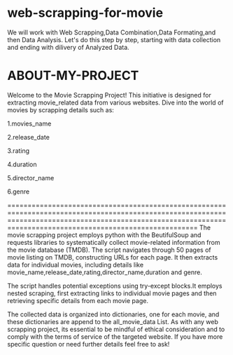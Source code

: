# web-scrapping-for-movie

We will work with Web Scrapping,Data Combination,Data Formating,and then Data Analysis. Let's do this step by step, starting with data collection and ending with dilivery of Analyzed Data.

# ABOUT-MY-PROJECT

Welcome to the Movie Scrapping Project! This initiative is designed for extracting movie_related data from various websites. Dive into the world of movies by scrapping details such as:

1.movies_name

2.release_date

3.rating

4.duration

5.director_name

6.genre

=================================================================================================================================================================================================================
The movie scrapping project employs python with the BeutifulSoup and requests libraries to systematically collect movie-related information from the movie database (TMDB). The script navigates through 50 pages of movie listing on TMDB, constructing URLs for each page. It then extracts data for individual movies, including details like movie_name,release_date,rating,director_name,duration and genre.

The script handles potential exceptions using try-except blocks.It employs nested scraping, first extracting links to individual movie pages and then retrieving specific details from each movie page.

The collected data is organized into dictionaries, one for each movie, and these dictionaries are append to the all_movie_data List. As with any web scrapping project, its essential to be mindful of ethical consideration and to comply with the terms of service of the targeted website. If you have more specific question or need further details feel free to ask!
